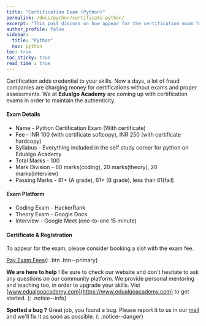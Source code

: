 ```yaml
---
title: "Certification Exam (Python)"
permalink: /docs/python/certificate-python/
excerpt: "This post discuss on how appear for the certification exam for python by Edualgo Academy"
author_profile: false
sidebar:
  title: "Python"
  nav: python
toc: true
toc_sticky: true
read_time : true
---
```


<script type="text/javascript" async
  src="https://cdn.mathjax.org/mathjax/latest/MathJax.js?config=TeX-MML-AM_CHTML">
</script>

Certification adds credential to your skills. Now a days, a lot of fraud companies are charging money for certifications without exams and proper assessments. We at **Edualgo Academy** are coming up with certification exams in order to maintain the authenticity.

#### Exam Details

- Name - Python Certification Exam (With certificate)
- Fee - INR 100 (with certificate softcopy), INR 250 (with certificate hardcopy)
- Syllabus - Everything included in the self study corner for python on Edualgo Academy
- Total Marks - 100
- Mark Division - 60 marks(coding), 20 marks(theory), 20 marks(interview)
- Passing Marks - 81+ (A grade), 61+ (B grade), less than 61(fail)

#### Exam Platform

- Coding Exam - HackerRank
- Theory Exam - Google Docs
- Interview - Google Meet (one-to-one 15 minute)

#### Certificate & Registration

To appear for the exam, please consider booking a slot with the exam fee.

[Pay Exam Fees](https://mydukaan.io/edualgoacademy/products/self-paced-python-programming){: .btn .btn--primary}

<i class="fas fa-lightbulb fa-2x"></i> **We are here to help** ! Be sure to check our website and don't hesitate to ask any questions on our community platform. We provide personal mentoring and teaching too, in order to upgrade your skills. Vist [www.edualgoacademy.com](https://www.edualgoacademy.com) to get started.
{: .notice--info}

<i class="fas fa-bug fa-2x"></i> **Spotted a bug ?** Great job, you found a bug. Please report it to us in our [mail](mailto:founder@edualgoacademy.com) and we'll fix it as soon as possible.
{: .notice--danger}